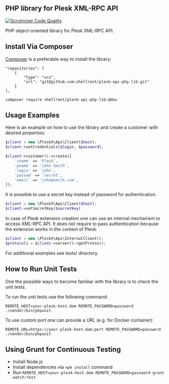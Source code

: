 ## PHP library for Plesk XML-RPC API

[![Scrutinizer Code Quality](https://scrutinizer-ci.com/g/plesk/api-php-lib/badges/quality-score.png?b=master)](https://scrutinizer-ci.com/g/plesk/api-php-lib/?branch=master)

PHP object-oriented library for Plesk XML-RPC API.

## Install Via Composer

[Composer](https://getcomposer.org/) is a preferable way to install the library:

```
"repositories": [
    {
        "type": "vcs",
        "url": "git@github.com:shellrent/plesk-api-php-lib.git"
    }
],
```

`composer require shellrent/plesk-api-php-lib:@dev`

## Usage Examples

Here is an example on how to use the library and create a customer with desired properties:
```php
$client = new \PleskX\Api\Client($host);
$client->setCredentials($login, $password);

$client->customer()->create([
    'cname' => 'Plesk',
    'pname' => 'John Smith',
    'login' => 'john',
    'passwd' => 'secret',
    'email' => 'john@smith.com',
]);
```

It is possible to use a secret key instead of password for authentication.

```php
$client = new \PleskX\Api\Client($host);
$client->setSecretKey($secretKey)
```

In case of Plesk extension creation one can use an internal mechanism to access XML-RPC API. It does not require to pass authentication because the extension works in the context of Plesk.

```php
$client = new \PleskX\Api\InternalClient();
$protocols = $client->server()->getProtos();
```

For additional examples see tests/ directory.

## How to Run Unit Tests

One the possible ways to become familiar with the library is to check the unit tests.

To run the unit tests use the following command:

`REMOTE_HOST=your-plesk-host.dom REMOTE_PASSWORD=password ./vendor/bin/phpunit`

To use custom port one can provide a URL (e.g. for Docker container):

`REMOTE_URL=https://your-plesk-host.dom:port REMOTE_PASSWORD=password ./vendor/bin/phpunit`

## Using Grunt for Continuous Testing

* Install Node.js
* Install dependencies via `npm install` command
* Run `REMOTE_HOST=your-plesk-host.dom REMOTE_PASSWORD=password grunt watch:test`
